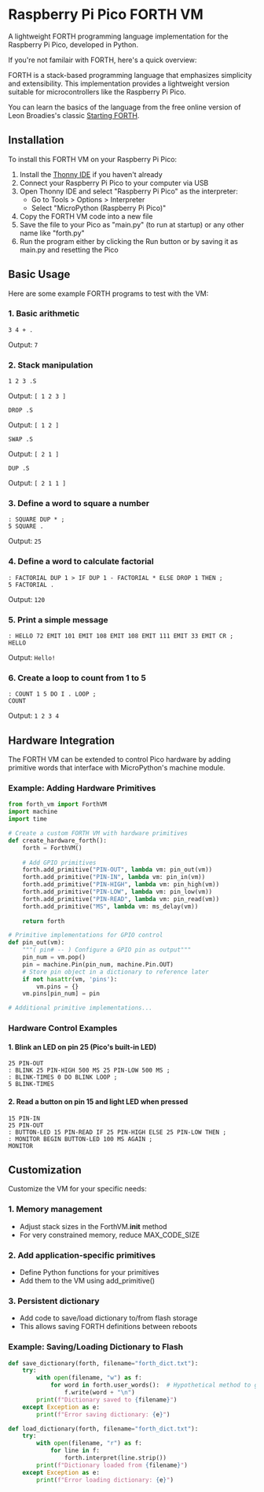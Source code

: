 # Raspberry Pi Pico FORTH VM

A lightweight FORTH programming language implementation for the Raspberry Pi Pico, developed in Python.

If you're not familair with FORTH, here's a quick overview:

FORTH is a stack-based programming language that emphasizes simplicity and extensibility. This implementation provides a lightweight version suitable for microcontrollers like the Raspberry Pi Pico.

You can learn the basics of the language from the free online version of Leon Broadies's classic [Starting FORTH](https://www.forth.com/starting-forth/). 

## Installation

To install this FORTH VM on your Raspberry Pi Pico:

1. Install the [Thonny IDE](https://thonny.org/) if you haven't already
2. Connect your Raspberry Pi Pico to your computer via USB
3. Open Thonny IDE and select "Raspberry Pi Pico" as the interpreter:
   - Go to Tools > Options > Interpreter
   - Select "MicroPython (Raspberry Pi Pico)"
4. Copy the FORTH VM code into a new file
5. Save the file to your Pico as "main.py" (to run at startup) or any other name like "forth.py"
6. Run the program either by clicking the Run button or by saving it as main.py and resetting the Pico

## Basic Usage

Here are some example FORTH programs to test with the VM:

### 1. Basic arithmetic
```forth
3 4 + .
```
Output: `7`

### 2. Stack manipulation
```forth
1 2 3 .S
```
Output: `[ 1 2 3 ]`
```forth
DROP .S
```
Output: `[ 1 2 ]`
```forth
SWAP .S
```
Output: `[ 2 1 ]`
```forth
DUP .S
```
Output: `[ 2 1 1 ]`

### 3. Define a word to square a number
```forth
: SQUARE DUP * ;
5 SQUARE .
```
Output: `25`

### 4. Define a word to calculate factorial
```forth
: FACTORIAL DUP 1 > IF DUP 1 - FACTORIAL * ELSE DROP 1 THEN ;
5 FACTORIAL .
```
Output: `120`

### 5. Print a simple message
```forth
: HELLO 72 EMIT 101 EMIT 108 EMIT 108 EMIT 111 EMIT 33 EMIT CR ;
HELLO
```
Output: `Hello!`

### 6. Create a loop to count from 1 to 5
```forth
: COUNT 1 5 DO I . LOOP ;
COUNT
```
Output: `1 2 3 4`

## Hardware Integration

The FORTH VM can be extended to control Pico hardware by adding primitive words that interface with MicroPython's machine module.

### Example: Adding Hardware Primitives

```python
from forth_vm import ForthVM
import machine
import time

# Create a custom FORTH VM with hardware primitives
def create_hardware_forth():
    forth = ForthVM()
    
    # Add GPIO primitives
    forth.add_primitive("PIN-OUT", lambda vm: pin_out(vm))
    forth.add_primitive("PIN-IN", lambda vm: pin_in(vm))
    forth.add_primitive("PIN-HIGH", lambda vm: pin_high(vm))
    forth.add_primitive("PIN-LOW", lambda vm: pin_low(vm))
    forth.add_primitive("PIN-READ", lambda vm: pin_read(vm))
    forth.add_primitive("MS", lambda vm: ms_delay(vm))
    
    return forth

# Primitive implementations for GPIO control
def pin_out(vm):
    """( pin# -- ) Configure a GPIO pin as output"""
    pin_num = vm.pop()
    pin = machine.Pin(pin_num, machine.Pin.OUT)
    # Store pin object in a dictionary to reference later
    if not hasattr(vm, 'pins'):
        vm.pins = {}
    vm.pins[pin_num] = pin

# Additional primitive implementations...
```

### Hardware Control Examples

#### 1. Blink an LED on pin 25 (Pico's built-in LED)
```forth
25 PIN-OUT
: BLINK 25 PIN-HIGH 500 MS 25 PIN-LOW 500 MS ;
: BLINK-TIMES 0 DO BLINK LOOP ;
5 BLINK-TIMES
```

#### 2. Read a button on pin 15 and light LED when pressed
```forth
15 PIN-IN
25 PIN-OUT
: BUTTON-LED 15 PIN-READ IF 25 PIN-HIGH ELSE 25 PIN-LOW THEN ;
: MONITOR BEGIN BUTTON-LED 100 MS AGAIN ;
MONITOR
```

## Customization

Customize the VM for your specific needs:

### 1. Memory management
- Adjust stack sizes in the ForthVM.__init__ method
- For very constrained memory, reduce MAX_CODE_SIZE

### 2. Add application-specific primitives
- Define Python functions for your primitives
- Add them to the VM using add_primitive()

### 3. Persistent dictionary
- Add code to save/load dictionary to/from flash storage
- This allows saving FORTH definitions between reboots

### Example: Saving/Loading Dictionary to Flash

```python
def save_dictionary(forth, filename="forth_dict.txt"):
    try:
        with open(filename, "w") as f:
            for word in forth.user_words():  # Hypothetical method to get user-defined words
                f.write(word + "\n")
        print(f"Dictionary saved to {filename}")
    except Exception as e:
        print(f"Error saving dictionary: {e}")

def load_dictionary(forth, filename="forth_dict.txt"):
    try:
        with open(filename, "r") as f:
            for line in f:
                forth.interpret(line.strip())
        print(f"Dictionary loaded from {filename}")
    except Exception as e:
        print(f"Error loading dictionary: {e}")
```


